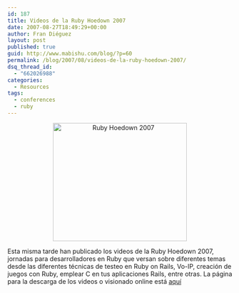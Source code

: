 ```yaml
---
id: 187
title: Videos de la Ruby Hoedown 2007
date: 2007-08-27T18:49:29+00:00
author: Fran Diéguez
layout: post
published: true
guid: http://www.mabishu.com/blog/?p=60
permalink: /blog/2007/08/videos-de-la-ruby-hoedown-2007/
dsq_thread_id:
  - "662026988"
categories:
  - Resources
tags:
  - conferences
  - ruby
---
```

<p style="text-align: center">
<img src="/assets/hoedownlogo.png" title="Ruby Hoedown 2007" alt="Ruby Hoedown 2007" height="266" width="300" />
</p>

Esta misma tarde han publicado los videos de la Ruby Hoedown 2007, jornadas para desarrolladores en Ruby que versan sobre diferentes temas desde las diferentes técnicas de testeo en Ruby on Rails, Vo-IP, creación de juegos con Ruby, emplear C en tus aplicaciones Rails, entre otras. La p&aacute;gina para la descarga de los videos o visionado online est&aacute; <a href="http://rubyhoedown2007.confreaks.com/" title="Download Ruby Hoedown 2007 conference's Videos">aquí</a>
